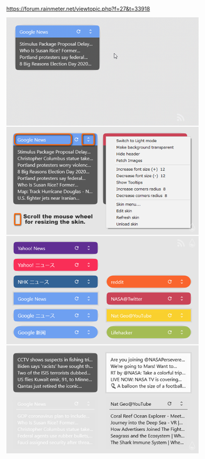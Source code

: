 https://forum.rainmeter.net/viewtopic.php?f=27&t=33918  

<!-- ![](https://repository-images.githubusercontent.com/223094125/b5cc9980-be4f-11ea-9b89-9f58aa4e5eab) -->
![](https://raw.githubusercontent.com/nek7u/FeedMoe/master/m/640x360_FeedMoe_resize.gif)  
![](https://raw.githubusercontent.com/nek7u/FeedMoe/master/m/640x360_FeedMoe_MouseAction.png)  
![](https://raw.githubusercontent.com/nek7u/FeedMoe/master/m/640x360_FeedMoe_FeedsList.png)  
![](https://raw.githubusercontent.com/nek7u/FeedMoe/master/m/640x360_FeedMoe_Themes.png)  
